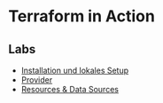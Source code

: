 # Terraform in Action

## Labs
- [Installation und lokales Setup](install-and-init/README.md)
- [Provider](provider/README.md)
- [Resources & Data Sources](resources-and-data-sources/README.md)